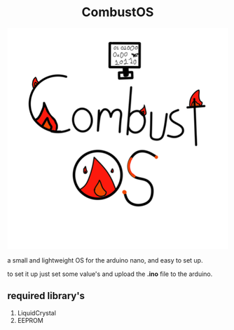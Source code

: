 <h1 style="text-align: center;">CombustOS</h1>

![Image](https://github.com/StickyCoolDev/CombustOS/blob/main/CombustOSLogo.png)

a small and lightweight OS for the arduino nano, and easy to set up.

to set it up just set some value's and upload the **.ino** file to the arduino.

## required library's 
1. LiquidCrystal
2. EEPROM